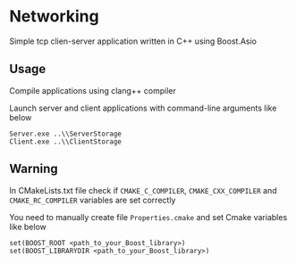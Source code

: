 # Networking
Simple tcp clien-server application written in C++ using Boost.Asio
## Usage
Compile applications using clang++ compiler

Launch server and client applications with command-line arguments like below

```
Server.exe ..\\ServerStorage
Client.exe ..\\ClientStorage
```
## Warning
In CMakeLists.txt file check if `CMAKE_C_COMPILER`, `CMAKE_CXX_COMPILER` and `CMAKE_RC_COMPILER` variables are set correctly

You need to manually create file `Properties.cmake` and set Cmake variables like below

```
set(BOOST_ROOT <path_to_your_Boost_library>)
set(BOOST_LIBRARYDIR <path_to_your_Boost_library>)
```
